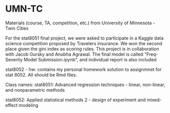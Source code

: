 # UMN-TC
Materials (course, TA, competition, etc.) from University of Minnesota - Twin Cities 

For the stat8051 final project, we were asked to participate in a Kaggle data science competition proposed by Travelers insurance. We won the second place given the gini index as scoring rules. This project is in collaboration with Jacob Gursky and Anubha Agrawal. The final model is called "Freq-Severity Model Submission.ipynb", and individual report is also included

stat8052 - hw: contains my personal homework solution to assignmnet for stat 8052. All should be Rmd files. 



Class names: 
stat8051: Advanced regression techniques - linear, non-linear, and nonparametric methods

stat8052: Applied statistical methods 2 - design of experiment and mixed-effect modeling
